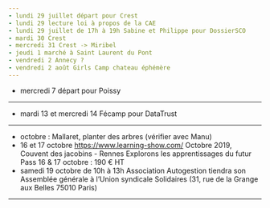 ```yaml
---
- lundi 29 juillet départ pour Crest
- lundi 29 lecture loi à propos de la CAE
- lundi 29 juillet de 17h à 19h Sabine et Philippe pour DossierSCO
- mardi 30 Crest
- mercredi 31 Crest -> Miribel
- jeudi 1 marché à Saint Laurent du Pont
- vendredi 2 Annecy ?
- vendredi 2 août Girls Camp chateau éphémère
---
```

- mercredi 7 départ pour Poissy
---
- mardi 13 et mercredi 14 Fécamp pour DataTrust
---
- octobre : Mallaret, planter des arbres (vérifier avec Manu)
- 16 et 17 octobre https://www.learning-show.com/ Octobre 2019, Couvent des jacobins - Rennes   Explorons les apprentissages du futur  Pass 16 & 17 octobre : 190 € HT
- samedi 19 octobre de 10h à 13h Association Autogestion tiendra son Assemblée générale à l’Union syndicale Solidaires (31, rue de la Grange aux Belles 75010 Paris) 
---







